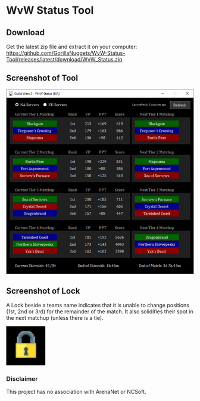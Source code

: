 # WvW Status Tool

## Download

Get the latest zip file and extract it on your computer:  
https://github.com/GorillaNuggets/WvW-Status-Tool/releases/latest/download/WvW_Status.zip

## Screenshot of Tool

![Screenshot of tool](https://raw.githubusercontent.com/GorillaNuggets/WvW-Status-Tool/master/screenshot.png)

## Screenshot of Lock

A Lock beside a teams name indicates that it is unable to change positions (1st, 2nd or 3rd) for the remainder of the match.
It also solidifies their spot in the next matchup (unless there is a tie).

![Screenshot of lock](https://raw.githubusercontent.com/GorillaNuggets/WvW-Status-Tool/master/screenshot_lock.png)

### Disclaimer

This project has no association with ArenaNet or NCSoft.
